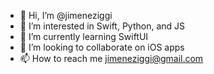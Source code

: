 - 👋 Hi, I’m @jimeneziggi
- 👀 I’m interested in Swift, Python, and JS
- 🌱 I’m currently learning SwiftUI
- 💞️ I’m looking to collaborate on iOS apps
- 📫 How to reach me jimeneziggi@gmail.com

<!---
jimeneziggi/jimeneziggi is a ✨ special ✨ repository because its `README.md` (this file) appears on your GitHub profile.
You can click the Preview link to take a look at your changes.
--->
